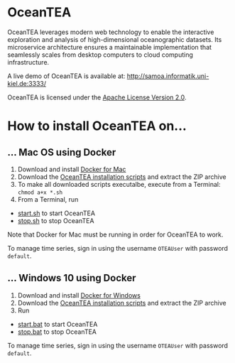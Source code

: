 # OceanTEA

OceanTEA leverages modern web technology to enable the interactive exploration and analysis of high-dimensional oceanographic datasets. Its microservice architecture ensures a maintainable implementation that seamlessly scales from desktop computers to cloud computing infrastructure. 

A live demo of OceanTEA is available at: <http://samoa.informatik.uni-kiel.de:3333/>

OceanTEA is licensed under the [Apache License Version 2.0](https://www.apache.org/licenses/LICENSE-2.0).

# How to install OceanTEA on...

## ... Mac OS using Docker

1. Download and install [Docker for Mac](https://docs.docker.com/docker-for-mac/)
2. Download the [OceanTEA installation scripts](https://github.com/a-johanson/oceantea/raw/master/scripts/oceantea_docker_mac.zip) and extract the ZIP archive
3. To make all downloaded scripts executalbe, execute from a Terminal: `chmod a+x *.sh`
4. From a Terminal, run
  * [start.sh](https://github.com/a-johanson/oceantea-build/blob/master/docker/start.sh) to start OceanTEA
  * [stop.sh](https://github.com/a-johanson/oceantea-build/blob/master/docker/stop.sh) to stop OceanTEA

Note that Docker for Mac must be running in order for OceanTEA to work.

To manage time series, sign in using the username `OTEAUser` with password `default`.

## ... Windows 10 using Docker

1. Download and install [Docker for Windows](https://docs.docker.com/docker-for-windows/)
2. Download the [OceanTEA installation scripts](https://github.com/a-johanson/oceantea/raw/master/scripts/oceantea_docker_windows.zip) and extract the ZIP archive
3. Run
  * [start.bat](https://github.com/a-johanson/oceantea-build/blob/master/docker/windows/start.bat) to start OceanTEA
  * [stop.bat](https://github.com/a-johanson/oceantea-build/blob/master/docker/windows/stop.bat) to stop OceanTEA

To manage time series, sign in using the username `OTEAUser` with password `default`.
